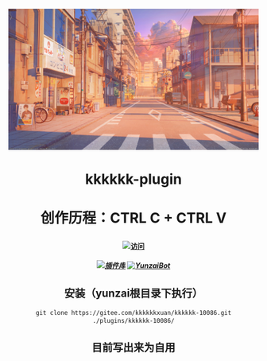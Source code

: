 ![啊哈](resources/photos/photo1.jpg)
<div align="center">

<h1>kkkkkk-plugin<h1>

创作历程：CTRL C + CTRL V
#### [![访问](https://profile-counter.glitch.me/kkkkkk-10086/count.svg)](https://gitee.com/kkkkkkxuan/kkkkkk-10086.git)
##### [![插件库](https://img.shields.io/badge/Gitee-插件库-black?style=flat-square&logo=gitee)](https://gitee.com/yhArcadia/Yunzai-Bot-plugins-index) [![YunzaiBot](https://img.shields.io/badge/Yunzai-v3.0.0-black?style=flat-square&logo=dependabot)](https://gitee.com/Le-niao/Yunzai-Bot) 



## 安装（yunzai根目录下执行）
```
git clone https://gitee.com/kkkkkkxuan/kkkkkk-10086.git ./plugins/kkkkkk-10086/
```


## 目前写出来为自用
<div>


